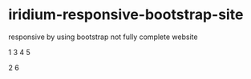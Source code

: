 # iridium-responsive-bootstrap-site
responsive by using bootstrap
not fully complete website

1
3
4
5

2
6

